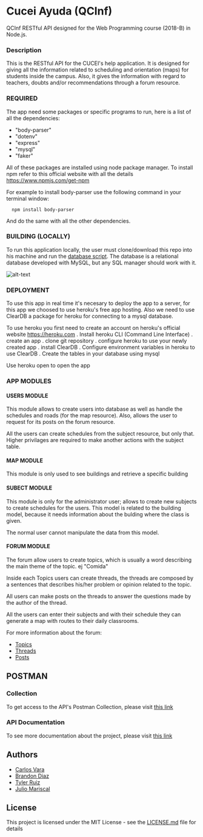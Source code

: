 # Cucei Ayuda (QCInf)

QCInf RESTful API designed for the Web Programming course (2018-B) in Node.js.

### Description

This is the RESTful API for the CUCEI's help application. It is designed for giving all the information related to scheduling and orientation (maps) for students inside the campus. Also, it gives the information with regard to teachers, doubts and/or recommendations through a forum resource.

### REQUIRED

The app need some packages or specific programs to run, here is a list of all the dependencies:

+ "body-parser"
+ "dotenv"
+ "express"
+ "mysql"
+ "faker"

All of these packages are installed using node package manager.
To install npm refer to this official website with all the details https://www.npmjs.com/get-npm

For example to install body-parser use the following command in your terminal window:

```
  npm install body-parser
 ```
  
And do the same with all the other dependencies.

### BUILDING (LOCALLY)

To run this application locally, the user must clone/download this repo into his machine and run the [database script](https://github.com/SchwarzeFalke/cucei-ayuda/wiki/Database). The database is a relational database developed with MySQL, but any SQL manager should work with it.

![alt-text](https://i.imgur.com/uho5uU3.png)

### DEPLOYMENT

To use this app in real time it's necesary to deploy the app to a server, for this app we choosed to use heroku's free app hosting.
Also we need to use ClearDB a package for heroku for connecting to a mysql database.

To use heroku you first need to create an account on heroku's official website https://heroku.com
. Install heroku CLI (Command Line Interface)
. create an app
. clone git repository
. configure heroku to use your newly created app
. install ClearDB
. Configure environment variables in heroku to use ClearDB
. Create the tables in your database using mysql

Use heroku open to open the app

### APP MODULES

#### USERS MODULE

This module allows to create users into database as well as handle the schedules and roads (for the map resource). Also, allows the user to request for its posts on the forum resource.

All the users can create schedules from the subject resource, but only that. Higher privilages are required to make another actions with the subject table.

#### MAP MODULE

This module is only used to see buildings and retrieve a specific building

#### SUBECT MODULE

This module is only for the administrator user; allows to create new subjects to create schedules for the users. This model is related to the building model, because it needs information about the bulding where the class is given.

The normal user cannot manipulate the data from this model.

#### FORUM MODULE

The forum allow users to create topics, which is usually a word describing the main theme of the topic. ej "Comida"

Inside each Topics users can create threads, the threads are composed by a sentences that describes his/her problem
or opinion related to the topic.

All users can make posts on the threads to answer the questions made by the author of the thread.

All the users can enter their subjects and with their schedule they can generate a map with routes to their daily classrooms.

For more information about the forum:
  + [Topics](https://github.com/SchwarzeFalke/cucei-ayuda/wiki/Topics)
  + [Threads](https://github.com/SchwarzeFalke/cucei-ayuda/wiki/Threads)
  + [Posts](https://github.com/SchwarzeFalke/cucei-ayuda/wiki/Posts)

## POSTMAN

### Collection

To get access to the API's Postman Collection, please visit [this link](https://www.getpostman.com/collections/26ad4e3449008ebf1c02)

### API Documentation
To see more documentation about the project, please visit [this link](https://documenter.getpostman.com/view/5136276/RWgryJ77)

## Authors

+ [Carlos Vara](https://github.com/SchwarzeFalke) 
+ [Brandon Diaz](https://github.com/BrandonDiazM) 
+ [Tyler Ruiz](https://github.com/tyler97)
+ [Julio Mariscal](https://github.com/JulioMariscal)

## License
This project is licensed under the MIT License - see the [LICENSE.md](https://github.com/SchwarzeFalke/cucei-ayuda/blob/master/LICENSE) file for details

